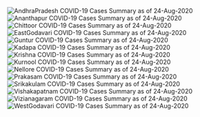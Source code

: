 
<img src="https://deepuhub.github.io/COVID-19/GraphsGenerated/24-Aug-2020/Last24Hrs_AndhraPradesh_24-Aug-2020.jpg" alt="AndhraPradesh COVID-19 Cases Summary as of 24-Aug-2020">
 <br>
<img src="https://deepuhub.github.io/COVID-19/GraphsGenerated/24-Aug-2020/Last24Hrs_Ananthapur_24-Aug-2020.jpg" alt="Ananthapur COVID-19 Cases Summary as of 24-Aug-2020">
 <br>
<img src="https://deepuhub.github.io/COVID-19/GraphsGenerated/24-Aug-2020/Last24Hrs_Chittoor_24-Aug-2020.jpg" alt="Chittoor COVID-19 Cases Summary as of 24-Aug-2020">
 <br>
<img src="https://deepuhub.github.io/COVID-19/GraphsGenerated/24-Aug-2020/Last24Hrs_EastGodavari_24-Aug-2020.jpg" alt="EastGodavari COVID-19 Cases Summary as of 24-Aug-2020">
 <br>
<img src="https://deepuhub.github.io/COVID-19/GraphsGenerated/24-Aug-2020/Last24Hrs_Guntur_24-Aug-2020.jpg" alt="Guntur COVID-19 Cases Summary as of 24-Aug-2020">
 <br>
<img src="https://deepuhub.github.io/COVID-19/GraphsGenerated/24-Aug-2020/Last24Hrs_Kadapa_24-Aug-2020.jpg" alt="Kadapa COVID-19 Cases Summary as of 24-Aug-2020">
 <br>
<img src="https://deepuhub.github.io/COVID-19/GraphsGenerated/24-Aug-2020/Last24Hrs_Krishna_24-Aug-2020.jpg" alt="Krishna COVID-19 Cases Summary as of 24-Aug-2020">
 <br>
<img src="https://deepuhub.github.io/COVID-19/GraphsGenerated/24-Aug-2020/Last24Hrs_Kurnool_24-Aug-2020.jpg" alt="Kurnool COVID-19 Cases Summary as of 24-Aug-2020">
 <br>
<img src="https://deepuhub.github.io/COVID-19/GraphsGenerated/24-Aug-2020/Last24Hrs_Nellore_24-Aug-2020.jpg" alt="Nellore COVID-19 Cases Summary as of 24-Aug-2020">
 <br>
<img src="https://deepuhub.github.io/COVID-19/GraphsGenerated/24-Aug-2020/Last24Hrs_Prakasam_24-Aug-2020.jpg" alt="Prakasam COVID-19 Cases Summary as of 24-Aug-2020">
 <br>
<img src="https://deepuhub.github.io/COVID-19/GraphsGenerated/24-Aug-2020/Last24Hrs_Srikakulam_24-Aug-2020.jpg" alt="Srikakulam COVID-19 Cases Summary as of 24-Aug-2020">
 <br>
<img src="https://deepuhub.github.io/COVID-19/GraphsGenerated/24-Aug-2020/Last24Hrs_Vishakapatnam_24-Aug-2020.jpg" alt="Vishakapatnam COVID-19 Cases Summary as of 24-Aug-2020">
 <br>
<img src="https://deepuhub.github.io/COVID-19/GraphsGenerated/24-Aug-2020/Last24Hrs_Vizianagaram_24-Aug-2020.jpg" alt="Vizianagaram COVID-19 Cases Summary as of 24-Aug-2020">
 <br>
<img src="https://deepuhub.github.io/COVID-19/GraphsGenerated/24-Aug-2020/Last24Hrs_WestGodavari_24-Aug-2020.jpg" alt="WestGodavari COVID-19 Cases Summary as of 24-Aug-2020">
 <br> 